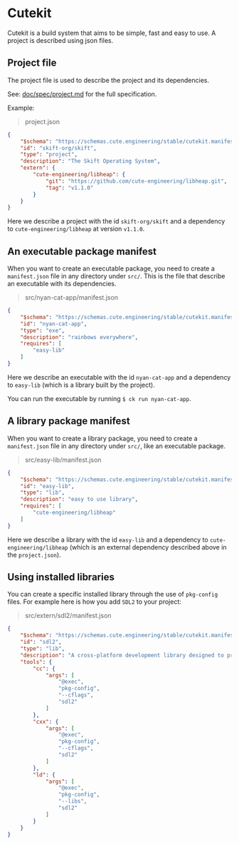 # Cutekit

Cutekit is a build system that aims to be simple, fast and easy to use.
A project is described using json files.

## Project file

The project file is used to describe the project and its dependencies.

See: [doc/spec/project.md](doc/spec/project.md) for the full specification.

Example:

> project.json
```json
{
    "$schema": "https://schemas.cute.engineering/stable/cutekit.manifest.project.v1",
    "id": "skift-org/skift",
    "type": "project",
    "description": "The Skift Operating System",
    "extern": {
        "cute-engineering/libheap": {
            "git": "https://github.com/cute-engineering/libheap.git",
            "tag": "v1.1.0"
        }
    }
}
```

Here we describe a project with the id `skift-org/skift` and a dependency to `cute-engineering/libheap` at version `v1.1.0`.

## An executable package manifest


When you want to create an executable package, you need to create a `manifest.json` file in any directory under `src/`.
This is the file that describe an executable with its dependencies.

> src/nyan-cat-app/manifest.json
```json
{
    "$schema": "https://schemas.cute.engineering/stable/cutekit.manifest.component.v1",
    "id": "nyan-cat-app",
    "type": "exe",
    "description": "rainbows everywhere",
    "requires": [
        "easy-lib"
    ]
}
```

Here we describe an executable with the id `nyan-cat-app` and a dependency to `easy-lib` (which is a library built by the project).

You can run the executable by running `$ ck run nyan-cat-app`.

## A library package manifest

When you want to create a library package, you need to create a `manifest.json` file in any directory under `src/`, like an executable package.

> src/easy-lib/manifest.json
```json
{
    "$schema": "https://schemas.cute.engineering/stable/cutekit.manifest.component.v1",
    "id": "easy-lib",
    "type": "lib",
    "description": "easy to use library",
    "requires": [
        "cute-engineering/libheap"
    ]
}
```

Here we describe a library with the id `easy-lib` and a dependency to `cute-engineering/libheap` (which is an external dependency described above in the `project.json`).

## Using installed libraries

You can create a specific installed library through the use of `pkg-config` files.
For example here is how you add `SDL2` to your project:


> src/extern/sdl2/manifest.json
```json
{
    "$schema": "https://schemas.cute.engineering/stable/cutekit.manifest.component.v1",
    "id": "sdl2",
    "type": "lib",
    "description": "A cross-platform development library designed to provide low level access to hardware",
    "tools": {
        "cc": {
            "args": [
                "@exec",
                "pkg-config",
                "--cflags",
                "sdl2"
            ]
        },
        "cxx": {
            "args": [
                "@exec",
                "pkg-config",
                "--cflags",
                "sdl2"
            ]
        },
        "ld": {
            "args": [
                "@exec",
                "pkg-config",
                "--libs",
                "sdl2"
            ]
        }
    }
}
```
